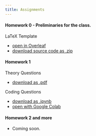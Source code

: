 ```yaml
---
title: Assignments
---
```


#### Homework 0 - Preliminaries for the class.

LaTeX Template
* [open in Overleaf](https://www.overleaf.com/project/64f772823442779706895f8f)
* [download source code as .zip](https://www.overleaf.com/project/64f772823442779706895f8f/download/zip)

#### Homework 1

Theory Questions
* [download as .pdf](https://www.overleaf.com/download/project/64f76c522004d5c3151dd2da/build/18a669b6841-e91a246013167e09/output/output.pdf?compileGroup=priority&clsiserverid=clsi-pre-emp-c2d-d-f-6p6t&enable_pdf_caching=true&popupDownload=true)

Coding Questions
* [download as .ipynb](https://nyu-robot-learning.github.io/robot-intel-class-fl23/assets/files/hw1_coding-f12a4782e2a8f894d5beeca369cfd0d1.ipynb)
* [open with Google Colab](https://colab.research.google.com/drive/1uDhvLfXpki161_W-4JZ5v_QphJpy5rQk)

#### Homework 2 and more 
- Coming soon.
